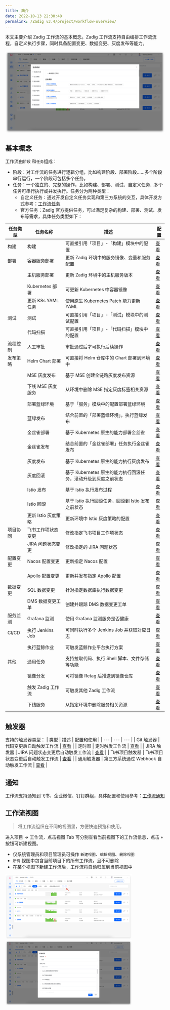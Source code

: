 ```yaml
---
title: 简介
date: 2022-10-13 22:30:48
permalink: /Zadig v3.4/project/workflow-overview/
---
```

本文主要介绍 Zadig 工作流的基本概念。Zadig 工作流支持自由编排工作流流程，自定义执行步骤，同时具备配置变更、数据变更、灰度发布等能力。

![workflow](../../../_images/workflow_overview_1_220.png)

## 基本概念

工作流由`阶段` 和`任务`组成：
- 阶段：对工作流的任务进行逻辑分组，比如构建阶段、部署阶段……多个阶段串行运行，一个阶段可包括多个任务。
- 任务：一个独立的、完整的操作，比如构建、部署、测试、自定义任务...多个任务可串行执行或并发执行。任务分为两种类型：
    - 自定义任务：通过开发自定义任务实现和第三方系统的交互，具体开发方式参考：[工作流任务](/Zadig%20v3.4/settings/custom-task/)
    - 官方任务：Zadig 官方提供任务，可以满足复杂的构建、部署、测试、发布等需求，具体任务类型如下：

| 任务类型 | 任务名称 | 描述 | 配置 |
| --- | --- | --- | --- |
| 构建 | 构建 | 可直接引用「项目」-「构建」模块中的配置 | [查看](/Zadig%20v3.4/project/workflow-jobs/#构建-2) |
| 部署 | 容器服务部署 | 更新 Zadig 环境中的服务镜像、变量和服务配置 | [查看](/Zadig%20v3.4/project/workflow-jobs/#容器服务部署) |
|  | 主机服务部署 | 更新 Zadig 环境中的主机服务版本 | [查看](/Zadig%20v3.4/project/workflow-jobs/#主机服务部署) |
|  | Kubernetes 部署 | 可更新 Kubernetes 中容器镜像 | [查看](/Zadig%20v3.4/project/workflow-jobs/#kubernetes-部署) |
|  | 更新 K8s YAML 任务 | 使用原生 Kubernetes Patch 能力更新 YAML | [查看](/Zadig%20v3.4/project/workflow-jobs/#更新-k8s-yaml-任务) |
| 测试 | 测试 | 可直接引用「项目」-「测试」模块中的测试配置 | [查看](/Zadig%20v3.4/project/workflow-jobs/#测试-2) |
|  | 代码扫描 | 可直接引用「项目」-「代码扫描」模块中的配置 | [查看](/Zadig%20v3.4/project/workflow-jobs/#代码扫描) |
| 流程控制 | 人工审批 | 审批通过后才可执行后续操作 | [查看](/Zadig%20v3.4/project/workflow-jobs/#人工审批) |
| 发布策略 | Helm Chart 部署 | 可直接将 Helm 仓库中的 Chart 部署到环境中 | [查看](/Zadig%20v3.4/project/workflow-jobs/#helm-chart-部署) |
|  | MSE 灰度发布 | 基于 MSE 创建全链路灰度发布资源 | [查看](/Zadig%20v3.4/project/release-workflow/#mse-灰度发布) |
|  | 下线 MSE 灰度服务 | 从环境中删除 MSE 指定灰度标签相关资源 | [查看](/Zadig%20v3.4/project/release-workflow/#mse-灰度发布) |
|  | 部署蓝绿环境 | 基于「服务」模块中的配置部署蓝绿环境 | [查看](/Zadig%20v3.4/project/release-workflow/#蓝绿发布) |
|  | 蓝绿发布 | 结合前置的「部署蓝绿环境」，执行蓝绿发布 | [查看](/Zadig%20v3.4/project/release-workflow/#蓝绿发布) |
|  | 金丝雀部署 | 基于 Kubernetes 原生的能力部署金丝雀 | [查看](/Zadig%20v3.4/project/release-workflow/#金丝雀发布) |
|  | 金丝雀发布 | 结合前置的「金丝雀部署」任务执行金丝雀发布 | [查看](/Zadig%20v3.4/project/release-workflow/#金丝雀发布) |
|  | 灰度发布 | 基于 Kubernetes 原生的能力执行灰度发布 | [查看](/Zadig%20v3.4/project/release-workflow/#分批次灰度发布) |
|  | 灰度回滚 | 基于 Kubernetes 原生的能力执行回滚任务，滚动升级到灰度之前状态 | [查看](/Zadig%20v3.4/project/release-workflow/#灰度回滚) |
|  | Istio 发布 | 基于 Istio 执行发布过程 | [查看](/Zadig%20v3.4/project/release-workflow/#istio-发布) |
|  | Istio 回滚 | 基于 Istio 执行回滚任务，回滚到 Istio 发布之前状态 | [查看](/Zadig%20v3.4/project/release-workflow/#istio-发布回滚) |
|  | 更新 Istio 灰度策略 | 更新环境中 Istio 灰度策略的配置 | [查看](/Zadig%20v3.4/project/workflow-jobs/#更新-istio-灰度策略) |
| 项目协同 | 飞书工作项状态变更 | 修改指定飞书项目工作项状态 | [查看](/Zadig%20v3.4/project/workflow-jobs/#飞书工作项状态变更) |
|  | JIRA 问题状态变更 | 修改指定的 JIRA 问题状态 | [查看](/Zadig%20v3.4/project/workflow-jobs/#jira-问题状态变更) |
| 配置变更 | Nacos 配置变更 | 更新指定 Nacos 配置 | [查看](/Zadig%20v3.4/project/workflow-jobs/#nacos-配置变更) |
|  | Apollo 配置变更 | 更新并发布指定 Apollo 配置 | [查看](/Zadig%20v3.4/project/workflow-jobs/#apollo-配置变更) |
| 数据变更 | SQL 数据变更 | 针对指定数据库执行数据变更 | [查看](/Zadig%20v3.4/project/workflow-jobs/#sql-数据变更) |
|  | DMS 数据变更工单 | 创建并跟踪 DMS 数据变更工单 | [查看](/Zadig%20v3.4/project/workflow-jobs/#dms-数据变更工单) |
| 服务监测 |Grafana 监测 | 使用 Grafana 监测服务是否健康| [查看](/Zadig%20v3.4/project/workflow-jobs/#grafana-监测) |
| CI/CD | 执行 Jenkins Job | 可同时执行多个 Jenkins Job 并获取对应日志 | [查看](/Zadig%20v3.4/project/workflow-jobs/#执行-jenkins-job) |
|  | 执行蓝鲸作业 | 可触发蓝鲸作业平台执行方案 | [查看](/Zadig%20v3.4/project/workflow-jobs/#执行蓝鲸作业) |
| 其他 | 通用任务 | 支持拉取代码、执行 Shell 脚本、文件存储等功能 | [查看](/Zadig%20v3.4/project/workflow-jobs/#通用任务) |
|  | 镜像分发 | 可将镜像 Retag 后推送到镜像仓库 | [查看](/Zadig%20v3.4/project/workflow-jobs/#镜像分发) |
|  | 触发 Zadig 工作流 | 可触发其他 Zadig 工作流 | [查看](/Zadig%20v3.4/project/workflow-jobs/#触发-zadig-工作流) |
|  | 下线服务 | 从指定环境中删除服务相关资源 | [查看](/Zadig%20v3.4/project/workflow-jobs/#下线服务) |

## 触发器

支持的触发器类型：
| 类型 | 描述 | 配置和使用 |
| --- | --- | --- |
| Git 触发器 | 代码变更后自动触发工作流 | [查看](/Zadig%20v3.4/project/workflow-trigger/#git-触发器) |
| 定时器 | 定时触发工作流 | [查看](/Zadig%20v3.4/project/workflow-trigger/#定时器) |
| JIRA 触发器 | JIRA 问题状态变更后自动触发工作流 | [查看](/Zadig%20v3.4/project/workflow-trigger/#jira-触发器) |
| 飞书项目触发器 | 飞书项目状态变更后自动触发工作流 | [查看](/Zadig%20v3.4/project/workflow-trigger/#飞书项目触发器) |
| 通用触发器 | 第三方系统通过 Webhook 自动触发工作流 | [查看](/Zadig%20v3.4/project/workflow-trigger/#通用触发器) |

## 通知

工作流支持通知到飞书、企业微信、钉钉群组，具体配置和使用参考：[工作流通知](/Zadig%20v3.4/workflow/im/)

## 工作流视图

> 将工作流组织在不同的视图里，方便快速预览和使用。

进入项目 -> 工作流，点击视图 Tab 可分别查看当前视图下的工作流信息，点击 `+` 按钮可新建视图。

- 仅系统管理员和项目管理员可操作 `新建视图`、`编辑视图`、`删除视图`
- `所有` 视图中包含当前项目下的所有工作流，且不可删除
- 在某个视图下新建工作流后，工作流将自动归属到当前视图中

<img src="../../../_images/workflow_view_1_220.png" width="400">
<img src="../../../_images/workflow_view_2_220.png" width="400">
